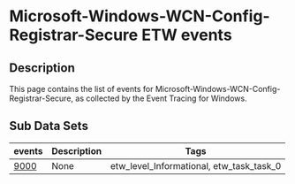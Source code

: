 # Microsoft-Windows-WCN-Config-Registrar-Secure ETW events

## Description
This page contains the list of events for Microsoft-Windows-WCN-Config-Registrar-Secure, as collected by the Event Tracing for Windows.

## Sub Data Sets
|events|Description|Tags|
|---|---|---|
|[9000](events/event-9000.md)|None|etw_level_Informational, etw_task_task_0|

